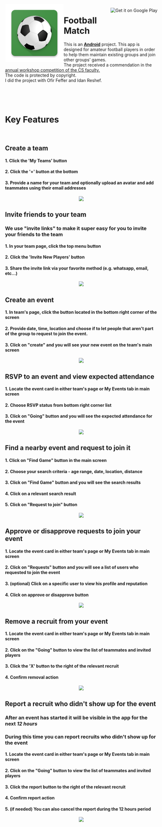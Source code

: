 <img src="https://raw.githubusercontent.com/ranamar2017/FootballMatch/main/ic_launcher.png" align="left" hspace="1" vspace="1"/>

<a href='https://play.google.com/store/apps/details?id=workshop.cloud.tau.footballmatch' target='_blank' align="right"><img align="right" height='40' src='https://play.google.com/intl/en_us/badges/images/badge_new.png' alt='Get it on Google Play' /></a>
# Football Match


This is an [**Android**](https://developer.android.com) project. This app is designed for amateur football players in order to help them maintain existing groups and join other
groups’ games.<br> The project received a commendation in the <a href='https://goodtoknow.tau.ac.il/computer-h/workshop_projects/?tab=1'/> annual workshop competition of the CS faculty. </a><br>  The code is protected by copyright.<br> I did the project with Ofir Feffer and Idan Reshef.  

<br> 
<br> 
<br>

# Key Features
<br>

## Create a team
#### 1. Click the 'My Teams' button
#### 2. Click the '+' button at the bottom
#### 3. Provide a name for your team and optionally upload an avatar and add teammates using their email addresses
<p align="center">
<img src="https://media.giphy.com/media/9DyYyB2Q2o6pJeUHyp/giphy.gif" />
</p>

## Invite friends to your team
### We use "invite links" to make it super easy for you to invite your friends to the team
#### 1. In your team page, click the top menu button
#### 2. Click the 'Invite New Players' button
#### 3. Share the invite link via your favorite method (e.g. whatsapp, email, etc...)
<p align="center">
<img src="https://media.giphy.com/media/6siIbFeQAsRbhhDHDo/giphy.gif" />
</p>

## Create an event
#### 1. In team's page, click the button located in the bottom right corner of the screen
#### 2. Provide date, time, location and choose if to let people that aren't part of the group to request to join the event.
#### 3. Click on "create" and you will see your new event on the team's main screen
<p align="center">
  <img src="https://i.imgur.com/vN3uzmm.gif" />
</p>

## RSVP to an event and view expected attendance
#### 1. Locate the event card in either team's page or My Events tab in main screen
#### 2. Choose RSVP status from bottom right corner list
#### 3. Click on "Going" button and you will see the expected attendance for the event
<p align="center">
  <img src="https://i.imgur.com/vAIc0ex.gif" />
</p>

## Find a nearby event and request to join it
#### 1. Click on "Find Game" button in the main screen
#### 2. Choose your search criteria - age range, date, location, distance
#### 3. Click on "Find Game" button and you will see the search results
#### 4. Click on a relevant search result
#### 5. Click on "Request to join" button
<p align="center">
  <img src="https://i.imgur.com/oq31kt5.gif" />
</p>

## Approve or disapprove requests to join your event
#### 1. Locate the event card in either team's page or My Events tab in main screen
#### 2. Click on "Requests" button and you will see a list of users who requested to join the event
#### 3. (optional) Click on a specific user to view his profile and reputation
#### 4. Click on approve or disapprove button
<p align="center">
  <img src="https://i.imgur.com/C5ekGck.gif" />
</p>

## Remove a recruit from your event
#### 1. Locate the event card in either team's page or My Events tab in main screen
#### 2. Click on the "Going" button to view the list of teammates and invited players
#### 3. Click the 'X' button to the right of the relevant recruit
#### 4. Confirm removal action
<p align="center">
  <img src="https://i.imgur.com/meFSyfX.gif" />
</p>

## Report a recruit who didn't show up for the event
### After an event has started it will be visible in the app for the next *12 hours*
### During this time you can report recruits who didn't show up for the event
#### 1. Locate the event card in either team's page or My Events tab in main screen
#### 2. Click on the "Going" button to view the list of teammates and invited players
#### 3. Click the report button to the right of the relevant recruit
#### 4. Confirm report action
#### 5. (if needed) You can also cancel the report during the 12 hours period
<p align="center">
  <img src="https://i.imgur.com/xMFLL8R.gif" />
</p>
